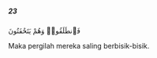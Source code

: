 ##### 23

<span class="ayah">فَٱنطَلَقُوا۟ وَهُمْ يَتَخَٰفَتُونَ</span>

<span class="ayah_translation">Maka pergilah mereka saling berbisik-bisik.</span>
